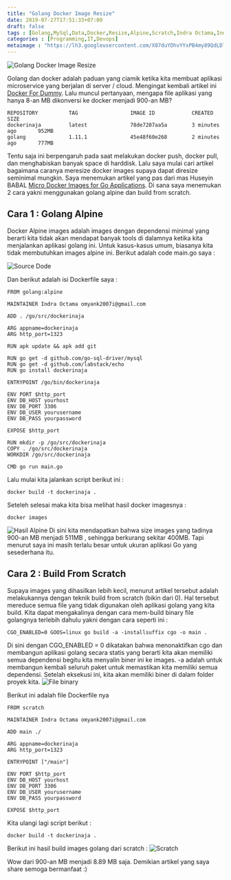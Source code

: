 ```yaml
---
title: "Golang Docker Image Resize"
date: 2019-07-27T17:51:33+07:00
draft: false
tags : [Golang,MySql,Data,Docker,Resize,Alpine,Scratch,Indra Octama,Indra,Octama]
categories : [Programming,IT,Devops]
metaimage : "https://lh3.googleusercontent.com/X87duYDhvYYxPB4my89QdLDlhtDTHd6AGtk8NyaUgg1T-LP03ApAdNYlDelkz0vrxgu3elX39hBBinnv1s0DQjBh9yyK_isNreQ1qfrDPGdCdRMTrQhvAt9u73XinzP4dUFn9-6Wzpv4Wq1ot3GEA4HVCk73hOMhYSw4O7qkQX7Xv9gbYhY9cfqHgTWG4CsaSJ6BBfpFRFjsrGNAoLK2-vH2tzyWWByRDAGMsVukVGPD09Ypgu2-y7oIwCRphHbVKmZLmqfY23_NWTAiHzklRj67vYnzsPqrXUggqHaUbiPSvmDNpY-oI5zsQPlKJDeBR8o9Dj0H1xogcYd40ZEfPlkT-ifx1NiZmAVg3k8ghwvmpkCLIvgpowT2cyIiFFdCOmLOnKp5hobUxcwUIvXTZGF1ti2DUZQEFaOYc2CLTpfYrRvGOyG9Gl7nEoTAefprLY55TiYHimzE2qZ2gddI-vCNqaTIkS7FReS9lY84pJXwytZQjkLroHuswyAuudR8y-s7Lu6v6wLbBUiuRnEbaUqG2SRAGQHnNgcMjm19SZ18czqQ3d-mO01IVsYVXMns07Vzt-4PfuTVNl0CsrSblBKxAI4G6hhK_4BxAB11QcztGufP6MnkFA4o07e_fqeaJAD440mercSMdH0PYCt8Ae2G_wzeNMs=w1100-h619-no"
---
```


![Golang Docker Image Resize](https://lh3.googleusercontent.com/X87duYDhvYYxPB4my89QdLDlhtDTHd6AGtk8NyaUgg1T-LP03ApAdNYlDelkz0vrxgu3elX39hBBinnv1s0DQjBh9yyK_isNreQ1qfrDPGdCdRMTrQhvAt9u73XinzP4dUFn9-6Wzpv4Wq1ot3GEA4HVCk73hOMhYSw4O7qkQX7Xv9gbYhY9cfqHgTWG4CsaSJ6BBfpFRFjsrGNAoLK2-vH2tzyWWByRDAGMsVukVGPD09Ypgu2-y7oIwCRphHbVKmZLmqfY23_NWTAiHzklRj67vYnzsPqrXUggqHaUbiPSvmDNpY-oI5zsQPlKJDeBR8o9Dj0H1xogcYd40ZEfPlkT-ifx1NiZmAVg3k8ghwvmpkCLIvgpowT2cyIiFFdCOmLOnKp5hobUxcwUIvXTZGF1ti2DUZQEFaOYc2CLTpfYrRvGOyG9Gl7nEoTAefprLY55TiYHimzE2qZ2gddI-vCNqaTIkS7FReS9lY84pJXwytZQjkLroHuswyAuudR8y-s7Lu6v6wLbBUiuRnEbaUqG2SRAGQHnNgcMjm19SZ18czqQ3d-mO01IVsYVXMns07Vzt-4PfuTVNl0CsrSblBKxAI4G6hhK_4BxAB11QcztGufP6MnkFA4o07e_fqeaJAD440mercSMdH0PYCt8Ae2G_wzeNMs=w1100-h619-no)

Golang dan docker adalah paduan yang ciamik ketika kita membuat aplikasi microservice yang berjalan di server / cloud.
Mengingat kembali artikel ini [Docker For Dummy](https://indraoctama.com/docker-for-dummy-with-golang-mysql-20181213/).
Lalu muncul pertanyaan, mengapa file aplikasi yang hanya 8-an MB dikonversi ke docker menjadi 900-an MB?


```text
REPOSITORY          TAG                 IMAGE ID            CREATED             SIZE
dockerinaja         latest              78de7207aa5a        3 minutes ago       952MB
golang              1.11.1              45e48f60e268        2 minutes ago       777MB
```

Tentu saja ini berpengaruh pada saat melakukan docker push, docker pull, dan menghabiskan banyak space di harddisk.
Lalu saya mulai cari artikel bagaimana caranya meresize docker images supaya dapat diresize seminimal mungkin. Saya menemukan
artikel yang pas dari mas Huseyin BABAL [Micro Docker Images for Go Applications](https://blog.kloia.com/micro-docker-images-for-go-applications-8a8701130c01).
Di sana saya menemukan 2 cara yakni menggunakan golang alpine dan build from scratch.

## Cara 1 : Golang Alpine

Docker Alpine images adalah images dengan dependensi minimal yang berarti kita tidak akan mendapat banyak tools di 
dalamnya ketika kita menjalankan aplikasi golang ini. Untuk kasus-kasus umum, biasanya kita tidak membutuhkan images alpine ini.
Berikut adalah code main.go saya :

![Source Dode](https://lh3.googleusercontent.com/fcB2PCuQJOStv0_dLTTcG7LE0PM_wQ3iOTOAmt3IKeNaPVcnRTY-ncmN_Krd3zy8BN_O4IdJXni49IJtgFtp9RQlKr1KvlBNHy4cPZeUI9TAG0ZNWMyxxjhg9lB_lB1l2BlXYSgxiQEtMmymy4RehiprAYM4Zsfd6qNE8FefbHq8HO8At3XqyUzs-7YTNkD20nmWX58kvt25885reD9ANkTp9EeV6N6lB-SNnILPMY7pOklUyBzZu7lO7ebNWGs2hDb7vHSY_L0TOG-ksTfENgKqeYOUvzC01zd9fz-rgPEyM98Th02hdabOxwOw5jCmk0BwLCX549qfdywP1rVWSiAB_3GJpnDghBtTZIOZK_KYunMy7GE8GvbMFegnL1gcGsl4sKHcqVbrWJdjFul0NwLiDN1YERgzPDcL_GMA3sfemK9G0NOhYWu4JrOiX_gZTDCbeE-kNhX-o3SU-QTZjgexVHGEEn4VjkuBDvYsoewcjXLEsegGMj3hI2C3EGuuCqtA_1aERLgK1AdVWGmxlV-LDAWTD-YOckgH5x92NsM8wMh3wrUPtff3ClajVsZFZGnItl3rSHm-qafUBw0oUGh-hBM8U8zssUjFLS_FixGDTzSnDrafsjhiTGy2xBBLRdqawvJ1bDAOkNeulXf_nbzjyPN_qPk=w1726-h1544-no)

Dan berikut adalah isi Dockerfile saya :

```$text
FROM golang:alpine

MAINTAINER Indra Octama omyank2007i@gmail.com

ADD . /go/src/dockerinaja

ARG appname=dockerinaja
ARG http_port=1323

RUN apk update && apk add git

RUN go get -d github.com/go-sql-driver/mysql
RUN go get -d github.com/labstack/echo
RUN go install dockerinaja

ENTRYPOINT /go/bin/dockerinaja

ENV PORT $http_port
ENV DB_HOST yourhost
ENV DB_PORT 3306
ENV DB_USER yourusername
ENV DB_PASS yourpassword

EXPOSE $http_port

RUN mkdir -p /go/src/dockerinaja
COPY . /go/src/dockerinaja
WORKDIR /go/src/dockerinaja

CMD go run main.go
```

Lalu mulai kita jalankan script berikut ini :

```$text
docker build -t dockerinaja .
```

Seteleh selesai maka kita bisa melihat hasil docker imagesnya :
```$text
docker images
```
![Hasil Alpine](https://lh3.googleusercontent.com/ZfKfqKu81ulHrcWU15G2wW4eojRNs8ukFDsjBol2UEtbRVZm9TqdThbyzDlqxuE93dBVby2LtvxF7V0ftQCWRLBeNEMLMAcbA7XoQKfAo4IF17jUM3M1LsY9J6aLDasKfQ79CE4_Po2QOBfz7wDvQmvLFWRNLhLW030eQkWAjPIOzxXD7T2sUu8Nl2_8myEDxp7KT3ZV9X3-DbreK4RlMaB-PbIinYfMss1XymVLHu3VcWXCHLw8H5T6LEPF9QPHDmML3bhQ7DTmtU7hcOna53FFEWh9cprSD-SUn24XRPEWAEe-_Z_R0C5dm1iWd_nWqBQc600D-OHV4rDQkhlGl8veDTBdsbBXqkiJsKdaoXJDTH8nV3bXkpYD1E3aUlb15jNzPc-W4XoL-Fpz_EnVCyJwTyRtDVBLb8_T9zQqJoz_GYK9ammvn4qutFWdS-dJOVrsIGvvC5z4XN533_6KEYW5rF-0-dAjmwtnytYIMMhMMAzRpFcvAglGY524jnk-KoW0rB6IkBarrdoC2Il3ib-tM3CCh9RN7zY0kBekGSuKIDggUb3AQiBxa58ZgfH5nVBTrGkA3X7HwptdXn5-KS4wkOxHFrZwcuvHN8pb3Iyo9XKj0pl7QgLuK-zIObhJmg6HrRitZqRp_3dyUCFyQKR59xIaQvU=w1310-h118-no)
Di sini kita mendapatkan bahwa size images yang tadinya 900-an MB menjadi 511MB , sehingga berkurang sekitar 400MB. Tapi 
menurut saya ini masih terlalu besar untuk ukuran aplikasi Go yang sesederhana itu.

## Cara 2 : Build From Scratch
Supaya images yang dihasilkan lebih kecil, menurut artikel tersebut adalah melakukannya dengan teknik build from scratch (bikin dari 0).
Hal tersebut mereduce semua file yang tidak digunakan oleh aplikasi golang yang kita build. Kita dapat mengakalinya dengan cara 
mem-build binary file golangnya terlebih dahulu yakni dengan cara seperti ini :

```$text
CGO_ENABLED=0 GOOS=linux go build -a -installsuffix cgo -o main .
```

Di sini dengan CGO_ENABLED = 0 dikatakan bahwa menonaktifkan cgo dan membangun aplikasi golang secara statis yang 
berarti kita akan memiliki semua dependensi begitu kita menyalin biner ini ke images. -a adalah untuk membangun kembali 
seluruh paket untuk memastikan kita memiliki semua dependensi. Setelah eksekusi ini, kita akan memiliki biner di dalam 
folder proyek kita.
![File binary](https://lh3.googleusercontent.com/MBGVGjrgzR9FbwXjg-U1sebzrzN9DLlxrQdv3zJ25MERbW-bhA3cBzM7F1Nxkyxb8-FFBdAs-NrcFjMMwbI2aMMn6kPNEqLLJ_qQoJffGudpxUq-cK7xkwqcVJ0v5b7J5mEGfuP_8pTKON9xUp_aY4RJzCx4PKnl4F1r9kSouS8E3XFPVSmfkUdm8ndojgiZy1YJcHDuPuKofvOhQbI8r9Us5CMAoewoianJKTc7OQTV_cQras8d6zVMzzBPt4vcdnbFnU65btHowvn_9AUDoAGhKAoBwoceAw8805O60oQrdc7ZP1K1hXU-3xRrc_ue8HgZ89R5XrkA10G3OwUzzxwFUNjooo-la3o39SJS-0uWFwjTyq1CwMRHlfAGgWVv2Df5V2VJ4OEWi2tLDUcnc9_OajV2Ltoiix16p4VaVdgazIAtx6Mz9ix1vuzJ8zK7RvAZ3HCOfPeyhwYb1nsVoKZDf9Tzt4b26ceqcHW6FuXHG41eFFLjX2mFmvEgtjWzxQ7ALMkFCLzoXNyUazGI2T7DAJiV5wXzrehzY1FtRlXMAHKuRBMCoryOKVe4X3f6TJ_MBzBoyXtzVEKoyOaFvAsy55j-aOMhj3I4S8WmKaBnZ8N7Z2CSLFKX73UCYBgKUhpDs_QcndLwzAx9h1oBHX7_H-ub1A8=w970-h334-no)

Berikut ini adalah file Dockerfile nya 
```$text
FROM scratch

MAINTAINER Indra Octama omyank2007i@gmail.com

ADD main ./

ARG appname=dockerinaja
ARG http_port=1323

ENTRYPOINT ["/main"]

ENV PORT $http_port
ENV DB_HOST yourhost
ENV DB_PORT 3306
ENV DB_USER yourusername
ENV DB_PASS yourpassword

EXPOSE $http_port
```

Kita ulangi lagi script berikut :

```$text
docker build -t dockerinaja .
```
Berikut ini hasil build images golang dari scratch :
![Scratch](https://lh3.googleusercontent.com/IdolkhxSCaqowquOh2Qb8IBWFiEx7av99U2Pjd2x7W5ETR5gXxD6lbOBJvVD3ci-qW3XIHmRXsCfbzwbZb-DBGQnLdLnBo8RZOPKnbXwmJMaCCMnSpwN5wkSKpQIcL5YRTWzJ3Qq3y8skmAsLfQRx1vxIxf7gfDUd_Q43f1L2MDuuFijZhBFbf1PaqdEyE-aVMK3m7mFzQWR--UafZO2eK01vgQ-G6ncwmJcbmE06KWiHVvWSgW5iEtmiCAj1tE6YvFB3_tovjuCMcb5J9mlfqmuwEUnntr4jrRWzFr33Xvw4NKN3UUAzUDHB50GfbsKfPRdCuDdfJ-mHxueKIGu8zJhqD3GNqPYUupkYaMPfuVCAIM3EQFVGIVd05P15hj-zdp2VlN_TCJ-J93v14y_JV6w96IVBHg3gqMAlsm4G6hS-JWaP9YtAADGKhNlaOXUrMHbBT5rH2YliaEQ5bCkL-ejHZrMIZ9gEbmlXzz8Oi3Zu1RlXs4OtJMsjXniOu16K4rjjBJzm70TJCmsiAYntVGhjC-BjvMXSyvY59nVfSygQ7irVXznDomEIqZzFA73p_VjfC0FjTXpuv90Y3SRh4KMGcvs5Rlnmx-hGD-RnW3eo8tEvYn4ztixfWmN8-AZ_0_OHbNqu-zeRyM_shPdXxN_CGtybWM=w1312-h94-no)

Wow dari 900-an MB menjadi 8.89 MB saja. Demikian artikel yang saya share semoga bermanfaat :)